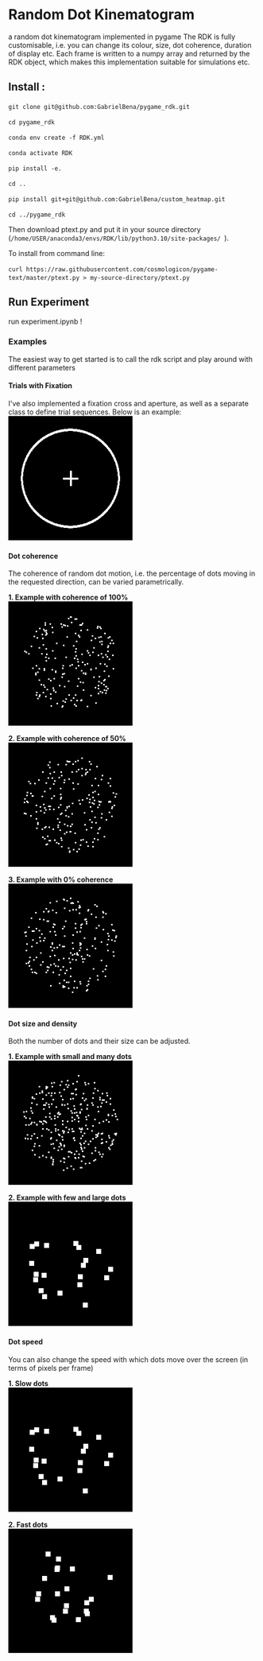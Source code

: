 # Random Dot Kinematogram
a random dot kinematogram implemented in pygame
The RDK is fully customisable, i.e. you can change its colour, size, dot coherence, duration of display etc.
Each frame is written to a numpy array and returned by the RDK object, which makes this implementation
suitable for simulations etc.  

## Install : 

``git clone git@github.com:GabrielBena/pygame_rdk.git ``

``cd pygame_rdk ``

``conda env create -f RDK.yml ``

``conda activate RDK ``

``pip install -e. ``

``cd .. ``

``pip install git+git@github.com:GabrielBena/custom_heatmap.git ``

``cd ../pygame_rdk``

Then download ptext.py and put it in your source directory (``/home/USER/anaconda3/envs/RDK/lib/python3.10/site-packages/
``).

To install from command line:

`` curl https://raw.githubusercontent.com/cosmologicon/pygame-text/master/ptext.py > my-source-directory/ptext.py ``

## Run Experiment 
run experiment.ipynb !


### Examples
The easiest way to get started is to call the rdk script and play around with different parameters

#### Trials with Fixation
I've also implemented a fixation cross and aperture, as well as a separate class to define trial sequences.
Below is an example:  
![trialseq](gifs/example_trial.gif)

#### Dot coherence
The coherence of random dot motion, i.e. the percentage of dots moving in the
requested direction, can be varied parametrically.  

**1. Example with coherence of 100%**  
![coher100](gifs/coherence100pcnt.gif)  

**2. Example with coherence of 50%**     
![coher100](gifs/coherence50pcnt.gif)  

**3. Example with 0% coherence**  
![coher100](gifs/coherence0pcnt.gif)


#### Dot size and density
Both the number of dots and their size can be adjusted.

**1. Example with small and many dots**   
![smallandmany](gifs/smallandmany.gif)

**2. Example with few and large dots**    
![fewandlarge](gifs/largeandfew.gif)  

#### Dot speed
You can also change the speed with which dots move over the screen (in terms of pixels per frame)  

**1. Slow dots**  
![fewandlarge](gifs/largeandfew.gif)  

**2. Fast dots**   
![fewandlargefast](gifs/largeandfew_fast.gif)  
